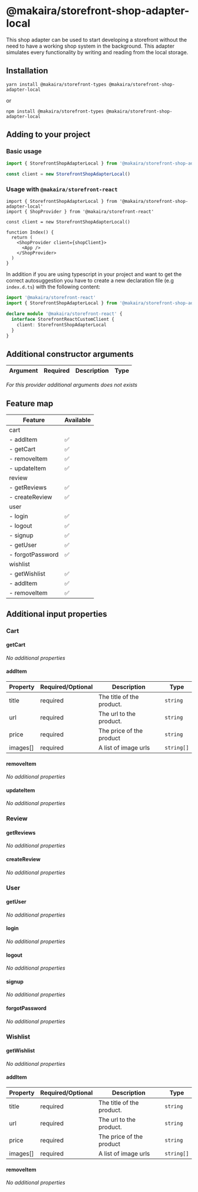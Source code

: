 # @makaira/storefront-shop-adapter-local

This shop adapter can be used to start developing a storefront without the need to have a working shop system in the background. This adapter simulates every functionality by writing and reading from the local storage.

## Installation

`yarn install @makaira/storefront-types @makaira/storefront-shop-adapter-local`

or

`npm install @makaira/storefront-types @makaira/storefront-shop-adapter-local`

## Adding to your project

### Basic usage

```typescript
import { StorefrontShopAdapterLocal } from '@makaira/storefront-shop-adapter-local'

const client = new StorefrontShopAdapterLocal()
```

### Usage with `@makaira/storefront-react`

```tsx
import { StorefrontShopAdapterLocal } from '@makaira/storefront-shop-adapter-local'
import { ShopProvider } from '@makaira/storefront-react'

const client = new StorefrontShopAdapterLocal()

function Index() {
  return (
    <ShopProvider client={shopClient}>
      <App />
    </ShopProvider>
  )
}
```

In addition if you are using typescript in your project and want to get the correct autosuggestion you have to create a new declaration file (e.g `index.d.ts`) with the following content:

```typescript
import '@makaira/storefront-react'
import { StorefrontShopAdapterLocal } from '@makaira/storefront-shop-adapter-local'

declare module '@makaira/storefront-react' {
  interface StorefrontReactCustomClient {
    client: StorefrontShopAdapterLocal
  }
}
```

## Additional constructor arguments

| Argument | Required | Description | Type |
| -------- | -------- | ----------- | ---- |

_For this provider additional arguments does not exists_

## Feature map

| Feature          | Available |
| ---------------- | --------- |
| cart             |           |
| - addItem        | ✅        |
| - getCart        | ✅        |
| - removeItem     | ✅        |
| - updateItem     | ✅        |
| review           |           |
| - getReviews     | ✅        |
| - createReview   | ✅        |
| user             |           |
| - login          | ✅        |
| - logout         | ✅        |
| - signup         | ✅        |
| - getUser        | ✅        |
| - forgotPassword | ✅        |
| wishlist         |           |
| - getWishlist    | ✅        |
| - addItem        | ✅        |
| - removeItem     | ✅        |

## Additional input properties

### Cart

#### getCart

_No additional properties_

#### addItem

| Property | Required/Optional | Description               | Type       |
| -------- | ----------------- | ------------------------- | ---------- |
| title    | required          | The title of the product. | `string`   |
| url      | required          | The url to the product.   | `string`   |
| price    | required          | The price of the product  | `string`   |
| images[] | required          | A list of image urls      | `string[]` |

#### removeItem

_No additional properties_

#### updateItem

_No additional properties_

### Review

#### getReviews

_No additional properties_

#### createReview

_No additional properties_

### User

#### getUser

_No additional properties_

#### login

_No additional properties_

#### logout

_No additional properties_

#### signup

_No additional properties_

#### forgotPassword

_No additional properties_

### Wishlist

#### getWishlist

_No additional properties_

#### addItem

| Property | Required/Optional | Description               | Type       |
| -------- | ----------------- | ------------------------- | ---------- |
| title    | required          | The title of the product. | `string`   |
| url      | required          | The url to the product.   | `string`   |
| price    | required          | The price of the product  | `string`   |
| images[] | required          | A list of image urls      | `string[]` |

#### removeItem

_No additional properties_
